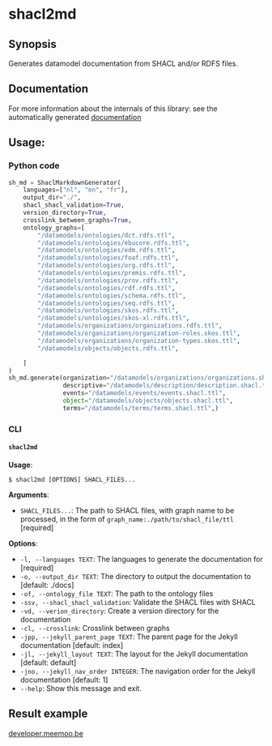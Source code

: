 # shacl2md

## Synopsis
Generates datamodel documentation from SHACL and/or RDFS files.


## Documentation

For more information about the internals of this library: see the automatically generated [documentation](/docs/README.md)
## Usage:

### Python code
```python
sh_md = ShaclMarkdownGenerator(
    languages=["nl", "en", "fr"],
    output_dir="./",
    shacl_shacl_validation=True,
    version_directory=True,
    crosslink_between_graphs=True,
    ontology_graphs=[
        "/datamodels/ontologies/dct.rdfs.ttl",
        "/datamodels/ontologies/ebucore.rdfs.ttl",
        "/datamodels/ontologies/edm.rdfs.ttl",
        "/datamodels/ontologies/foaf.rdfs.ttl",
        "/datamodels/ontologies/org.rdfs.ttl",
        "/datamodels/ontologies/premis.rdfs.ttl",
        "/datamodels/ontologies/prov.rdfs.ttl",
        "/datamodels/ontologies/rdf.rdfs.ttl",
        "/datamodels/ontologies/schema.rdfs.ttl",
        "/datamodels/ontologies/seq.rdfs.ttl",
        "/datamodels/ontologies/skos.rdfs.ttl",
        "/datamodels/ontologies/skos-xl.rdfs.ttl",
        "/datamodels/organizations/organizations.rdfs.ttl",
        "/datamodels/organizations/organization-roles.skos.ttl",
        "/datamodels/organizations/organization-types.skos.ttl",
        "/datamodels/objects/objects.rdfs.ttl",

    ]
)
sh_md.generate(organization="/datamodels/organizations/organizations.shacl.ttl",
               descriptive="/datamodels/description/description.shacl.ttl",
               events="/datamodels/events/events.shacl.ttl",
               object="/datamodels/objects/objects.shacl.ttl",
               terms="/datamodels/terms/terms.shacl.ttl",)
```

### CLI

#### `shacl2md`

**Usage**:

```console
$ shacl2md [OPTIONS] SHACL_FILES...
```

**Arguments**:

* `SHACL_FILES...`: The path to SHACL files, with graph name to be processed, in the form of `graph_name:./path/to/shacl_file/ttl`  [required]

**Options**:

* `-l, --languages TEXT`: The languages to generate the documentation for  [required]
* `-o, --output_dir TEXT`: The directory to output the documentation to  [default: ./docs]
* `-of, --ontology_file TEXT`: The path to the ontology files
* `-ssv, --shacl_shacl_validation`: Validate the SHACL files with SHACL
* `-vd, --verion_directory`: Create a version directory for the documentation
* `-cl, --crosslink`: Crosslink between graphs
* `-jpp, --jekyll_parent_page TEXT`: The parent page for the Jekyll documentation  [default: index]
* `-jl, --jekyll_layout TEXT`: The layout for the Jekyll documentation  [default: default]
* `-jno, --jekyll_nav_order INTEGER`: The navigation order for the Jekyll documentation  [default: 1]
* `--help`: Show this message and exit.



## Result example
[developer.meemoo.be](https://developer.meemoo.be/)